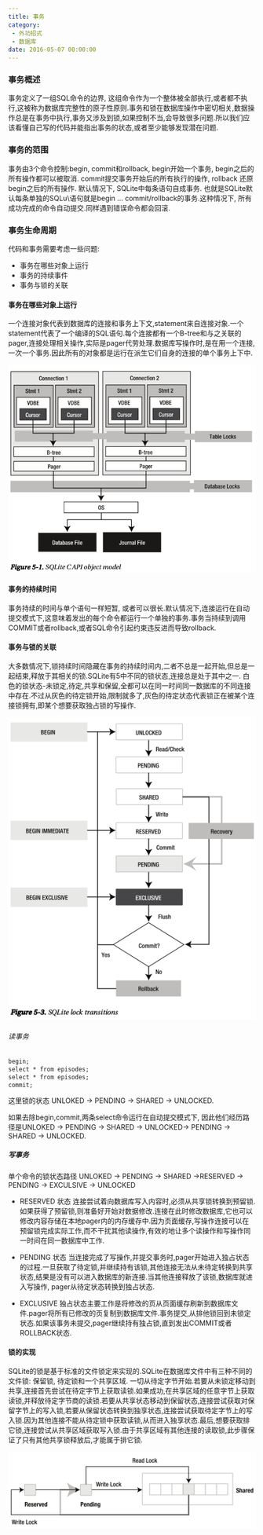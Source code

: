 ```yaml
---
title: 事务
category:
 - 外功招式
 - 数据库
date: 2016-05-07 00:00:00
---
```



### 事务概述

事务定义了一组SQL命令的边界, 这组命令作为一个整体被全部执行,或者都不执行,这被称为数据库完整性的原子性原则.事务和锁在数据库操作中密切相关,数据操作总是在事务中执行,事务又涉及到锁,如果控制不当,会导致很多问题.所以我们应该看懂自己写的代码并能指出事务的状态,或者至少能够发现潜在问题.

### 事务的范围

事务由3个命令控制:begin, commit和rollback, begin开始一个事务, begin之后的所有操作都可以被取消. commit提交事务开始后的所有执行的操作, rollback 还原begin之后的所有操作.
默认情况下, SQLite中每条语句自成事务. 也就是SQLite默认每条单独的SQLu\语句就是begin ... commit/rollback的事务.这种情况下, 所有成功完成的命令自动提交.同样遇到错误命令都会回滚.

<!--more-->

### 事务生命周期
代码和事务需要考虑一些问题:

- 事务在哪些对象上运行
- 事务的持续事件
- 事务与锁的关联

#### 事务在哪些对象上运行

一个连接对象代表到数据库的连接和事务上下文,statement来自连接对象.一个statement代表了一个编译的SQL语句.每个连接都有一个B-tree和与之关联的pager,连接处理相关操作,实际是pager代劳处理.数据库写操作时,是在用一个连接,一次一个事务.因此所有的对象都是运行在派生它们自身的连接的单个事务上下中.

![](https://raw.githubusercontent.com/w-fei/wangfei1991.github.com_raw_important/master/SQLite%20C%20API%20object%20model.png)

#### 事务的持续时间

事务持续的时间与单个语句一样短暂, 或者可以很长.默认情况下,连接运行在自动提交模式下,这意味着发出的每个命令都运行一个单独的事务.事务当持续到调用COMMIT或者rollback,或者SQL命令引起约束违反进而导致rollback.

#### 事务与锁的关联
大多数情况下,锁持续时间隐藏在事务的持续时间内,二者不总是一起开始,但总是一起结束,释放于其相关的锁.SQLite有5中不同的锁状态,连接总是处于其中之一.
白色的锁状态-未锁定,待定,共享和保留,全都可以在同一时间同一数据库的不同连接中存在.不过从灰色的待定锁开始,限制就多了,灰色的待定状态代表锁正在被某个连接锁拥有,即某个想要获取独占锁的写操作.

![](https://raw.githubusercontent.com/w-fei/wangfei1991.github.com_raw_important/master/%E6%95%B0%E6%8D%AE%E5%BA%93%E9%94%81.png)

###### 读事务
```
begin;
select * from episodes;
select * from episodes;
commit;
```

这里锁的状态 UNLOKED -> PENDING -> SHARED -> UNLOCKED.

如果去除begin,commit,两条select命令运行在自动提交模式下, 因此他们经历路径是UNLOKED -> PENDING -> SHARED -> UNLOCKED-> PENDING -> SHARED -> UNLOCKED.

##### 写事务
单个命令的锁状态路径
UNLOKED -> PENDING -> SHARED ->RESERVED -> PENDING -> EXCULSIVE -> UNLOCKED 

- RESERVED 状态
	连接尝试着向数据库写入内容时,必须从共享锁转换到预留锁.如果获得了预留锁,则准备好开始对数据修改.连接在此时修改数据库,它也可以修改内容存储在本地pager内的内存缓存中.因为页面缓存,写操作连接可以在预留锁完成实际工作,而不干扰其他读操作,有效的地让多个读操作和写操作同一时间在同一数据库中工作.

- PENDING 状态
当连接完成了写操作,并提交事务时,pager开始进入独占状态的过程.一旦获取了待定锁,并继续持有该锁,其他连接无法从未待定转换到共享状态,结果是没有可以进入数据库的新连接.当其他连接释放了该锁,数据库就进入写操作, pager从待定状态转换到独占状态.

- EXCLUSIVE 
独占状态主要工作是将修改的页从页面缓存刷新到数据库文件.pager将所有已修改的页复制到数据库文件.事务提交,从排他锁回到未锁定状态.如果该事务未提交,pager继续持有独占锁,直到发出COMMIT或者ROLLBACK状态.

#### 锁的实现
SQLite的锁是基于标准的文件锁定来实现的.SQLite在数据库文件中有三种不同的文件锁: 保留锁, 待定锁和一个共享区域.
一切从待定字节开始.若要从未锁定移动到共享,连接首先尝试在待定字节上获取读锁.如果成功,在共享区域的任意字节上获取读锁,并释放待定字节商的读锁.若要从共享状态移动到保留状态,连接尝试获取对保留字节上的写入锁,若要从保留状态转换到独享状态,连接尝试获取待定字节上的写入锁.因为其他连接不能从待定锁中获取读锁,从而进入独享状态.最后,想要获取排它锁,连接尝试从共享区域获取写入锁.由于共享区域有其他连接的读取锁,此步骤保证了只有其他共享锁释放后,才能属于排它锁.

![](https://raw.githubusercontent.com/w-fei/wangfei1991.github.com_raw_important/master/%E9%94%81%E5%AE%9E%E7%8E%B0.png)





